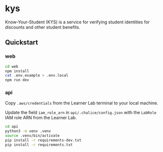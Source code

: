 # kys

Know-Your-Student (KYS) is a service for verifying student identities for discounts and other student benefits.

## Quickstart


### web

```bash
cd web
npm install
cat .env.example > .env.local
npm run dev
```

### api

Copy `.aws/credentials` from the Learner Lab terminal to your local machine.

Update the field `iam_role_arn` in `api/.chalice/config.json` with the `LabRole` IAM role ARN from the Learner Lab.


```bash
cd api
python3 -m venv .venv
source .venv/bin/activate
pip install -r requirements-dev.txt
pip install -r requirements.txt
```

